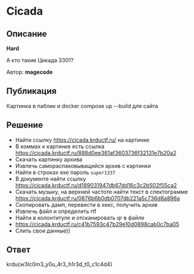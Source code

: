# Cicada

## Описание

**Hard**

А кто такие Цикада 3301?

Автор: **magecode**

## Публикация

Картинка в паблик и docker compose up --build для сайта

## Решение

- Найти ссылку https://cicada.krductf.ru/ на картинке
- В коммах к картинке есть ссылка https://cicada.krductf.ru/888d0ee361af3603736f32131e7b20a2
- Скачать картинку архива
- Извлечь самораспаковыващийся архив с картинки
- Найти в строках exe пароль `super1337`
- В документе найти ссылку https://cicada.krductf.ru/d189031947db67dd16c3c2b502f55ca2
- Скачать музыку, на верхней частоте найти текст в спектограмме https://cicada.krductf.ru/0876b6b0db0707db221a5c736d8a896a
- Скопировать дамп, перевести в хекс, получить архив
- Извлечь файл и определить rtf
- Найти в колонтитуле и отсканировать qr в файле
- https://cicada.krductf.ru/c41b7593c47b29e10d0898cab0c7ba05
- Слить свои данные))

## Ответ

krdu{w3lc0m3_y0u_4r3_h1r3d_t0_c1c4d4}